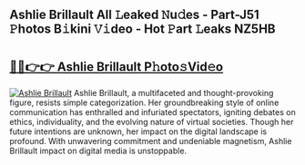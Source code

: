 ## Ashlie Brillault All 𝙻eaked 𝙽u𝚍es - Part-J51 𝙿hotos B𝚒kini 𝚅𝚒deo - Hot 𝙿art 𝙻eaks NZ5HB

# <h2><a href="http://ld1g5v.urlbe.top/?page=Ashlie+Brillault">🔗🔗👉👉 Ashlie Brillault P𝚑oto𝚜Vid𝚎o</a></h2>

[![Ashlie Brillault](https://i.imgur.com/eBuTRDB.gif)](http://ld1g5v.urlbe.top/?page=Ashlie+Brillault)
Ashlie Brillault, a multifaceted and thought-provoking figure, resists simple categorization. Her groundbreaking style of online communication has enthralled and infuriated spectators, igniting debates on ethics, individuality, and the evolving nature of virtual societies. Though her future intentions are unknown, her impact on the digital landscape is profound. With unwavering commitment and undeniable magnetism, Ashlie Brillault impact on digital media is unstoppable.
